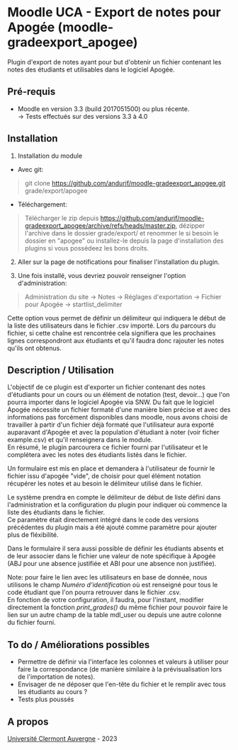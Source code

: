 Moodle UCA - Export de notes pour Apogée (moodle-gradeexport_apogee)
==================================
Plugin d'export de notes ayant pour but d'obtenir un fichier contenant les notes des étudiants et utilisables dans le logiciel Apogée.

Pré-requis
------------
- Moodle en version 3.3 (build 2017051500) ou plus récente.<br/>
-> Tests effectués sur des versions 3.3 à 4.0<br/>

Installation
------------
1. Installation du module

- Avec git:
> git clone https://github.com/andurif/moodle-gradeexport_apogee.git grade/export/apogee

- Téléchargement:
> Télécharger le zip depuis https://github.com/andurif/moodle-gradeexport_apogee/archive/refs/heads/master.zip, dézipper l'archive dans le dossier grade/export/ et renommer le si besoin le dossier en "apogee" ou installez-le depuis la page d'installation des plugins si vous possédeez les bons droits.
  
2. Aller sur la page de notifications pour finaliser l'installation du plugin.

3. Une fois installé, vous devriez pouvoir renseigner l'option d'administration:

> Administration du site -> Notes -> Réglages d'exportation -> Fichier pour Apogée -> startlist_delimiter

Cette option vous permet de définir un délimiteur qui indiquera le début de la liste des utilisateurs dans le fichier .csv importé. Lors du parcours du fichier, si cette chaîne est rencontrée cela signifiera que les prochaines lignes correspondront aux étudiants et qu'il faudra donc rajouter les notes qu'ils ont obtenus.
  
  
Description / Utilisation
------
<p>L'objectif de ce plugin est d'exporter un fichier contenant des notes d'étudiants pour un cours ou un élément de notation (test, devoir...) que l'on pourra importer dans 
le logiciel Apogée via SNW. Du fait que le logiciel Apogée nécessite un fichier formaté d'une manière bien précise et avec des informations pas forcément disponibles dans moodle,
nous avons choisi de travailler à partir d'un fichier déjà formaté que l'utilisateur aura exporté auparavant d'Apogée et avec la population d'étudiant à noter (voir ficher example.csv) et qu'il renseignera dans le module.<br/>
En résumé, le plugin parcourera ce fichier fourni par l'utilisateur et le complétera avec les notes des étudiants listés dans le fichier.</p> 
<p>Un formulaire est mis en place et demandera à l'utilisateur de fournir le fichier issu d'apogée "vide", de choisir pour quel élément notation récupérer les notes et au besoin le délimiteur utilisé dans le fichier.</p>
<p>Le système prendra en compte le délimiteur de début de liste défini dans l'administration et la configuration du plugin pour indiquer où commence la liste des étudiants dans le fichier.<br/>
Ce paramètre était directement intégré dans le code des versions précédentes du plugin mais a été ajouté comme paramètre  pour ajouter plus de fléxibilité.</p>
<p>Dans le formulaire il sera aussi possible de définir les étudiants absents et de leur associer dans le fichier une valeur de note spécifique à Apogée (ABJ pour une absence justifiée et ABI pour une absence non justifiée).</p>

<p>Note: pour faire le lien avec les utilisateurs en base de donnée, nous utilisons le champ <i>Numéro d'identification</i> où est renseigné pour tous le code étudiant que l'on pourra retrouver dans le fichier .csv.<br/>
En fonction de votre configuration, il faudra, pour l'instant, modifier directement la fonction <i>print_grades()</i> du même fichier pour pouvoir faire le lien sur un autre champ de la table mdl_user ou depuis une autre colonne du fichier fourni.</p>

To do / Améliorations possibles
------
* Permettre de définir via l'interface les colonnes et valeurs à utiliser pour faire la correspondance (de manière similaire à la prévisualisation lors de l'importation de notes).
* Envisager de ne déposer que l'en-tête du fichier et le remplir avec tous les étudiants au cours ?
* Tests plus poussés


A propos
------
<a href="https://www.uca.fr">Université Clermont Auvergne</a> - 2023
